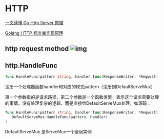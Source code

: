 # HTTP

[一文读懂 Go Http Server 原理](https://blog.csdn.net/RA681t58CJxsgCkJ31/article/details/128660811)

[Golang HTTP 标准库实现原理](https://mp.weixin.qq.com/s?__biz=MzkxMjQzMjA0OQ==&mid=2247484040&idx=1&sn=b710f4429188ea5f49f6a9155381b67f)

## http request method ![img](https://propane.oss-cn-nanjing.aliyuncs.com/typora_pic/0929http%20request.png)



## http.HandleFunc

```go
func HandleFunc(pattern string, handler func(ResponseWriter, *Request))
```

注册一个处理器函数handler和对应的模式pattern（注册到DefaultServeMux）

第一个参数指的是请求路径，第二个参数是一个函数类型，表示这个请求需要处理的事情。没有处理复杂的逻辑，而是直接给DefaultServeMux处理，如源码：

```go
func HandleFunc(pattern string, handler func(ResponseWriter, *Request)) {
   DefaultServeMux.HandleFunc(pattern, handler)
}
```

DefaultServeMux 是ServeMux一个全局实例